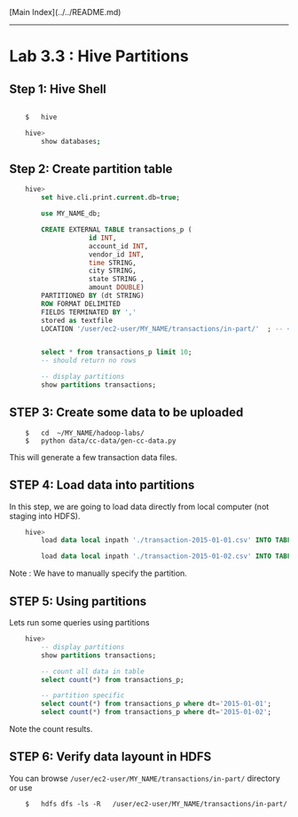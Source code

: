 <link rel='stylesheet' href='../../assets/css/main.css'/>
[Main Index](../../README.md)

-----

# Lab 3.3 : Hive Partitions

## Step 1: Hive Shell
```bash

    $   hive

    hive>   
        show databases;
```


## Step 2: Create partition table
```sql
    hive>
        set hive.cli.print.current.db=true;

        use MY_NAME_db;

        CREATE EXTERNAL TABLE transactions_p (
                    id INT,
                    account_id INT,
                    vendor_id INT,
                    time STRING,
                    city STRING,
                    state STRING ,
                    amount DOUBLE)
        PARTITIONED BY (dt STRING)
        ROW FORMAT DELIMITED
        FIELDS TERMINATED BY ','
        stored as textfile
        LOCATION '/user/ec2-user/MY_NAME/transactions/in-part/'  ; -- <-- change MYNAME


        select * from transactions_p limit 10;
        -- should return no rows

        -- display partitions
        show partitions transactions;

```


## STEP 3: Create some data to be uploaded
```
    $   cd  ~/MY_NAME/hadoop-labs/
    $   python data/cc-data/gen-cc-data.py
```
This will generate a few transaction data files.


## STEP 4: Load data into partitions
In this step, we are going to load data directly from local computer  (not staging into HDFS).

```sql
    hive> 
        load data local inpath './transaction-2015-01-01.csv' INTO TABLE transactions_p partition (dt='2015-01-01');

        load data local inpath './transaction-2015-01-02.csv' INTO TABLE transactions_p partition (dt='2015-01-02');

```

Note :  We have to manually specify the partition.


## STEP 5:  Using partitions
Lets run some queries using partitions
```sql
    hive>   
        -- display partitions
        show partitions transactions;

        -- count all data in table
        select count(*) from transactions_p;

        -- partition specific
        select count(*) from transactions_p where dt='2015-01-01';
        select count(*) from transactions_p where dt='2015-01-02';
```

Note the count results.

## STEP 6:  Verify data layount in HDFS
You can browse `/user/ec2-user/MY_NAME/transactions/in-part/`  directory or use
```
    $   hdfs dfs -ls -R   /user/ec2-user/MY_NAME/transactions/in-part/
```

